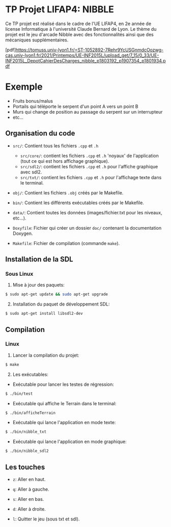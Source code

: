 # TP Projet LIFAP4: NIBBLE
Ce TP projet est réalisé dans le cadre de l'UE LIFAP4, en 2e année de license Informatique à l'université Claude Bernard de Lyon.
Le thème du projet est le jeu d'arcade Nibble avec des fonctionnalités ainsi que des mécaniques supplémentaires.

[pdf]https://tomuss.univ-lyon1.fr/=ST-1052892-7Rehr9YcUSGnmdcOozwg-cas.univ-lyon1.fr/2021/Printemps/UE-INF2015L/upload_get/7_15/0_33/UE-INF2015L_DepotCahierDesCharges_nibble_p1803192_p1907354_p1801934.pdf

# Exemple 
- Fruits bonus/malus 
- Portails qui téléporte le serpent d'un point A vers un point B
- Murs qui change de position au passage du serpent sur un interrupteur 
- etc...

## Organisation du code

- `src/`: Contient tous les fichiers `.cpp` et `.h`
    - `src/core/`: contient les fichiers `.cpp` et `.h` 'noyaux' de l'application (tout ce qui est hors affichage graphique).
    - `src/sdl2/`: contient les fichiers `.cpp` et `.h` pour l'affiche graphique avec sdl2.
    - `src/txt/`: contient les fichiers `.cpp` et `.h` pour l'affichage texte dans le terminal.
    

- `obj/`: Contient les fichiers `.obj` créés par le Makefile.

- `bin/`: Contient les différents exécutables créés par le Makefile.

- `data/`: Contient toutes les données (images/fichier.txt pour les niveaux, etc...).

- `Doxyfile`: Fichier qui créer un dossier `doc/` contenant la documentation Doxygen.

- `Makefile`: Fichier de compilation (commande `make`).

## Installation de la SDL 

### Sous Linux 

1. Mise à jour des paquets:

```bash
$ sudo apt-get update && sudo apt-get upgrade
```

2. Installation du paquet de développement SDL:

```bash
$ sudo apt-get install libsdl2-dev
```

## Compilation 

### Linux

1. Lancer la compilation du projet:

```bash
$ make 
```

2. Les exécutables:

- Exécutable pour lancer les testes de régression:

```bash
$ ./bin/test 
```

- Exécutable qui affiche le Terrain dans le terminal:

```bash
$ ./bin/afficheTerrain
```
- Exécutable qui lance l'application en mode texte:

```bash
$ ./bin/nibble_txt
```

- Exécutable qui lance l'application en mode graphique:

```bash
$ ./bin/nibble_sdl2
```
## Les touches

- `z`: Aller en haut.
- `q`: Aller à gauche.
- `s`: Aller en bas.
- `d`: Aller à droite. 

- `l`: Quitter le jeu (sous txt et sdl).
